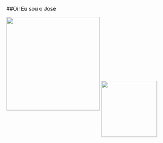 ##Oi! Eu sou o José

<div>
  <img  height="250" src="https://github-readme-stats.vercel.app/api?username=Soraaslon&show_icons=true&include_all_commits=true&count_private=true&theme=tokyonight">
  <img align="center" height="150" src="https://github-readme-stats.vercel.app/api/top-langs/?username=anuraghazra&theme=tokyonight&layout=compact">
</div>
